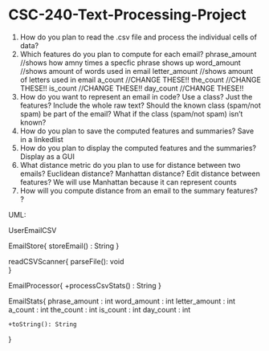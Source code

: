 # CSC-240-Text-Processing-Project

1. How do you plan to read the .csv file and process the individual cells of data?
2. Which features do you plan to compute for each email?
phrase_amount //shows how amny times a specfic phrase shows up
word_amount //shows amount of words used in email
letter_amount //shows amount of letters used in email
a_count //CHANGE THESE!!
the_count //CHANGE THESE!!
is_count //CHANGE THESE!!
day_count //CHANGE THESE!!
3. How do you want to represent an email in code? Use a class? Just the features? Include the
whole raw text? Should the known class (spam/not spam) be part of the email? What if the class
(spam/not spam) isn’t known?
4. How do you plan to save the computed features and summaries? 
Save in a linkedlist
5. How do you plan to display the computed features and the summaries? 
Display as a GUI
6. What distance metric do you plan to use for distance between two emails? Euclidean distance?
Manhattan distance? Edit distance between features?
We will use Manhattan because it can represent counts
7. How will you compute distance from an email to the summary features?
?

UML:

UserEmailCSV

EmailStore{
    storeEmail() : String
}

readCSVScanner{
 parseFile(): void  
}

EmailProcessor{
    +processCsvStats() : String
}

EmailStats{
    phrase_amount : int 
    word_amount : int
    letter_amount : int
    a_count : int
    the_count : int
    is_count : int
    day_count : int

    +toString(): String
}